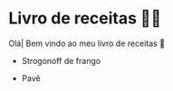 # Livro de receitas :man_cook:

Olá| Bem vindo ao meu livro de receitas :wave:

- Strogonoff de frango

- Pavê
